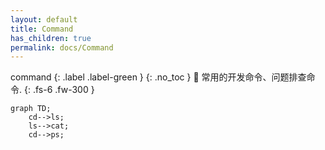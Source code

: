 ```yaml
---
layout: default
title: Command 
has_children: true
permalink: docs/Command
---
```

command
{: .label .label-green }
{: .no_toc }
🫠 常用的开发命令、问题排查命令.
{: .fs-6 .fw-300 }


```mermaid
graph TD;
    cd-->ls;
    ls-->cat;
    cd-->ps;
```
